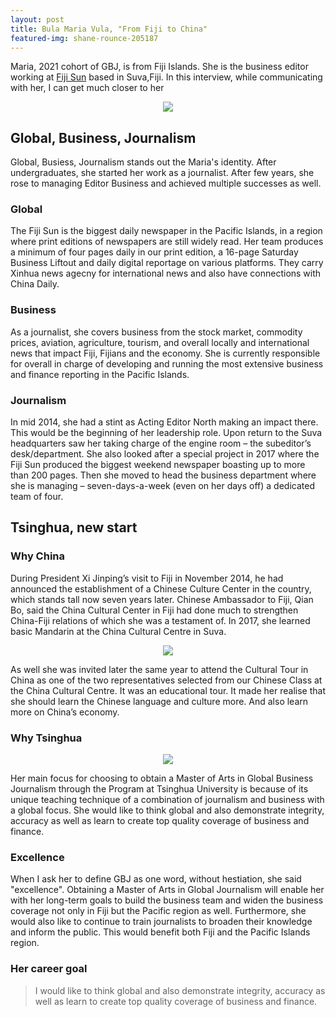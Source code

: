 ```yaml
---
layout: post
title: Bula Maria Vula, "From Fiji to China"
featured-img: shane-rounce-205187
---
```


Maria, 2021 cohort of GBJ, is from Fiji Islands. She is the business editor working at [Fiji Sun](https://fijisun.com.fj/) based in Suva,Fiji. 
In this interview, while communicating with her, I can get much closer to her 

<p align="center"><a href="https://www.linkpicture.com/view.php?img=LPic615837697d1681691808356"><img src="https://www.linkpicture.com/q/스크린샷-2021-10-02-오후-6.26.47.png" type="image"></a></p>

## Global, Business, Journalism 

Global, Busiess, Journalism stands out the Maria's identity. After undergraduates, she started her work as a journalist. After few years, she rose to managing Editor Business and achieved multiple successes as well. 

### Global 

The Fiji Sun is the biggest daily newspaper in the Pacific Islands, in a region where print editions of newspapers are still widely read. Her team produces a minimum of four pages daily in our print edition, a 16-page Saturday Business Liftout and daily digital reportage on various platforms. They carry Xinhua news agecny for international news and also have connections with China Daily. 

### Business

As a journalist, she covers business from the stock market, commodity prices, aviation, agriculture, tourism, and overall locally and international news that impact Fiji, Fijians and the economy. She is currently responsible for overall in charge of developing and running the most extensive business and finance reporting in the Pacific Islands.  

### Journalism 

 In mid 2014, she had a stint as Acting Editor North making an impact there. This would be the beginning of her leadership role. Upon return to the Suva headquarters saw her taking charge of the engine room – the subeditor’s desk/department. She also looked after a special project in 2017 where the Fiji Sun produced the biggest weekend newspaper boasting up to more than 200 pages. Then she moved to head the business department where she is managing – seven-days-a-week (even on her days off) a dedicated team of four.


## Tsinghua, new start 

### Why China

During President Xi Jinping’s visit to Fiji in November 2014, he had announced the establishment of a Chinese Culture Center in the country, which stands tall now seven years later. Chinese Ambassador to Fiji, Qian Bo, said the China Cultural Center in Fiji had done much to strengthen China-Fiji relations of which she was a testament of. In 2017, she learned basic Mandarin at the China Cultural Centre in Suva.

<p align="center"><a href="http://images.china.cn/attachement/jpg/site1007/20150716/001aa0ba3c161711532504.jpg"><img src="http://images.china.cn/attachement/jpg/site1007/20150716/001aa0ba3c161711532504.jpg" type="image"></a></p>

As well she was invited later the same year to attend the Cultural Tour in China as one of the two representatives selected from our Chinese Class at the China Cultural Centre. It was an educational tour. It made her realise that she should learn the Chinese language and culture more. And also learn more on China’s economy.


### Why Tsinghua 
<p align="center"><a href="https://www.tsinghua.edu.cn/en/image/xinjiatihuanjjide02.jpg"><img src="https://www.tsinghua.edu.cn/en/image/xinjiatihuanjjide02.jpg" type="image"></a></p>

Her main focus for choosing to obtain a Master of Arts in Global Business Journalism through the Program at Tsinghua University is because of its unique teaching technique of a combination of journalism and business with a global focus. She would like to think global and also demonstrate integrity, accuracy as well as learn to create top quality coverage of business and finance.

### Excellence 

When I ask her to define GBJ as one word, without hestiation, she said "excellence". Obtaining a Master of Arts in Global Journalism will enable her with her long-term goals to build the business team and widen the business coverage not only in Fiji but the Pacific region as well. Furthermore, she would also like to continue to train journalists to broaden their knowledge and inform the public. This would benefit both Fiji and the Pacific Islands region.

### Her career goal 

<Blockquote>
I would like to think global and also demonstrate integrity, accuracy as well as learn to create top quality coverage of business and finance.
</Blockquote>



